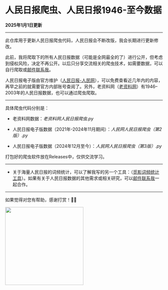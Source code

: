 # 人民日报爬虫、人民日报1946-至今数据
**2025年1月1日更新**

---

此仓库用于更新人民日报爬虫代码，人民日报会不断改版，我会长期进行更新修改。

此前，我将爬取下的所有人民日报数据（可能是全网最全的了）进行公开，但考虑到侵权风险，决定不再公开。以后只分享交流相关的爬虫技术，如需要数据，可以自行爬取或[邮件联系我](mailto:mirror_flower@outlook.com)。

人民日报电子版由官方维护（[人民日报-人民网](http://paper.people.com.cn/rmrb/html/2021-06/08/nbs.D110000renmrb_01.htm)），可以免费查看近几年内的内容，再早之前的就需要官方内部账号查阅了。另外，老资料网（[老资料网](https://www.laoziliao.net/rmrb/)）有1946–2003年的人民日报数据，也可以通过爬虫爬取。

---

具体爬虫代码分别是：

* 老资料网数据：*老资料网人民日报爬虫.py*

* 人民日报电子版数据（2021年-2024年11月期间）：*人民网人民日报爬虫（第2版）.py*

* 人民日报电子版数据（2024年12月至今）：*人民网人民日报爬虫（第3版）.py*

打包好的爬虫软件放在Releases中，仅供交流学习。

---

* 关于海量人民日报的词频统计，可以了解我写的另一个工具：（[觅影词频统计工具](https://github.com/caspiankexin/MiYing)）。如果有关于人民日报数据的其他需求或相关研究，可以[邮件联系我](mailto:mirror_flower@outlook.com)一起合作。

---

如果觉得对您有帮助，感谢打赏！🙇‍♀️

 <img src="http://cdn.idreams.cc/202502102059630.webp" width="250" />
